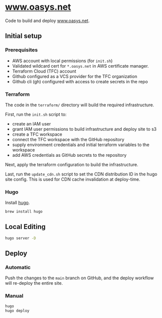 # www.oasys.net

Code to build and deploy www.oasys.net.

## Initial setup

### Prerequisites

- AWS account with local permissions (for `init.sh`)
- Validated wildcard cert for `*.oasys.net` in AWS certificate manager.
- Terraform Cloud (TFC) account
- Github configured as a VCS provider for the TFC organization
- Github cli (gh) configured with access to create secrets in the repo

### Terraform

The code in the `terraform/` directory will build the required infrastructure.

First, run the `init.sh` script to:

- create an IAM user
- grant IAM user permissions to build infrastructure and deploy site to s3
- create a TFC workspace
- connect the TFC workspace with the GitHub repository
- supply environment credentials and initial terraform variables to the workspace
- add AWS credentials as GitHub secrets to the repository

Next, apply the terraform configuration to build the infrastructure.

Last, run the `update_cdn.sh` script to set the CDN distribution ID
in the hugo site config.  This is used for CDN cache invalidation at
deploy-time.

### Hugo

Install [hugo](https://gohugo.io).

```sh
brew install hugo
```

## Local Editing

```sh
hugo server -D
```

## Deploy

### Automatic

Push the changes to the `main` branch on GitHub, and the deploy workflow
will re-deploy the entire site.

### Manual

```sh
hugo
hugo deploy
```
